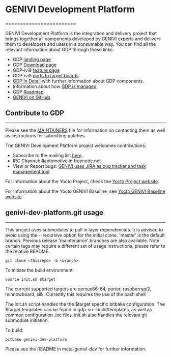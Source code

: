 # GENIVI Development Platform
========================

GENIVI Development Platform is the integration and delivery project that brings together all components developed by GENIVI experts and delivers them to developers and users in a consumable way. You can find all the relevant information about GDP through these links:
* GDP [landing page](https://projects.genivi.org/gdp)
* GDP [Download page](https://projects.genivi.org/gdp/download)
* GDP-ivi9 [feature page](https://projects.genivi.org/gdp/gdp9)
* GDP-ivi9 [ports to target boards](https://at.projects.genivi.org/wiki/display/GDP/GDP+target+boards%2C+virtualization+and+peripherals)
* [GDP In Detail](https://at.projects.genivi.org/wiki/pages/viewpage.action?pageId=11567879) with further information about GDP components.
* Information about how [GDP is managed](https://at.projects.genivi.org/wiki/display/GDP/GENIVI+Development+Platform+management)
* GDP [Roadmap](https://projects.genivi.org/gdp/roadmap)
* [GENIVI on GitHub](https://www.github.com/GENIVI)

## Contribute to GDP
----------------------------

Please see the  [MAINTAINERS](https://github.com/genivi/meta-genivi-dev/blob/master/MAINTAINERS) file for information on contacting them as well as instructions for submitting patches.

The GENIVI Development Platform project welcomes contributions:
* Subscribe to the mailing list [here](https://lists.genivi.org/mailman/listinfo/genivi-projects).
* IRC Channel: #automotive in freenode.net
* View or Report bugs: [GENIVI uses JIRA as bug tracker and task management tool](https://at.projects.genivi.org/jira/projects/GDP/issues).

For information about the Yocto Project, check the [Yocto Project website](https://www.yoctoproject.org).  

For information about the Yocto GENIVI Baseline, see [Yocto GENIVI Baseline website](http://projects.genivi.org/GENIVI_Baselines/meta-ivi).

## genivi-dev-platform.git usage
------------------------------------

This project uses submodules to pull in layer dependencies.
It is advised to avoid using the --recursive option for the
initial clone. 'master' is the default branch. Previous release
'maintenance' branches are also available. Note certain tags
may require a different set of usage instructions, please refer
to the relative README.
```
git clone <thisrepo> -b <branch>
```
To initiate the build environment:
```
source init.sh $target
```
The current supported targets are qemux86-64, porter, raspberrypi2, minnowboard, silk.
Currently this requires the use of the bash shell

The init.sh script handles the the $target specific bitbake configuration.
The $target templates can be found in gdp-src-build/templates, as well as common
configuration .inc files. init.sh also handles the relevant git submodule
initiation.

To build:
```
bitbake genivi-dev-platform
```

Please see the README in meta-genivi-dev for further information.
